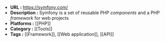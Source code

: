- **URL :** https://symfony.com/
- **Description :** Symfony is a set of reusable PHP _components_ and a PHP _framework_ for web projects
- **Platforms :** [[PHP]]
- **Category :** [[Tools]]
- **Tags :** [[Framework]], [[Web application]], [[API]]